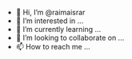 - 👋 Hi, I’m @raimaisrar
- 👀 I’m interested in ...
- 🌱 I’m currently learning ...
- 💞️ I’m looking to collaborate on ...
- 📫 How to reach me ...

<!---
raimaisrar/raimaisrar is a ✨ special ✨ repository because its `README.md` (this file) appears on your GitHub profile.
You can click the Preview link to take a look at your changes.
--->
